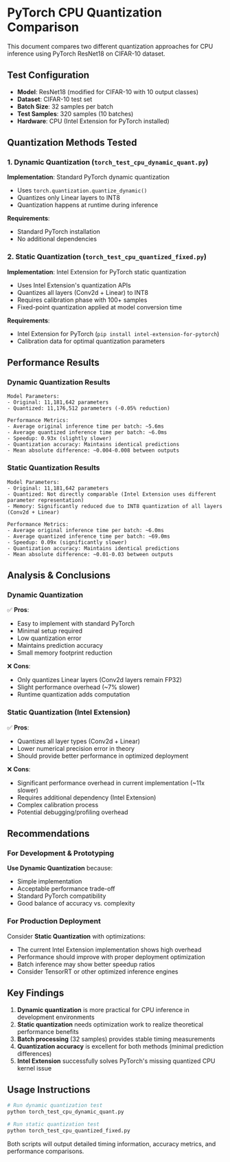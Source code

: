 # PyTorch CPU Quantization Comparison

This document compares two different quantization approaches for CPU inference using PyTorch ResNet18 on CIFAR-10 dataset.

## Test Configuration

- **Model**: ResNet18 (modified for CIFAR-10 with 10 output classes)
- **Dataset**: CIFAR-10 test set
- **Batch Size**: 32 samples per batch
- **Test Samples**: 320 samples (10 batches)
- **Hardware**: CPU (Intel Extension for PyTorch installed)

## Quantization Methods Tested

### 1. Dynamic Quantization (`torch_test_cpu_dynamic_quant.py`)

**Implementation**: Standard PyTorch dynamic quantization
- Uses `torch.quantization.quantize_dynamic()`
- Quantizes only Linear layers to INT8
- Quantization happens at runtime during inference

**Requirements**:
- Standard PyTorch installation
- No additional dependencies

### 2. Static Quantization (`torch_test_cpu_quantized_fixed.py`)

**Implementation**: Intel Extension for PyTorch static quantization
- Uses Intel Extension's quantization APIs
- Quantizes all layers (Conv2d + Linear) to INT8
- Requires calibration phase with 100+ samples
- Fixed-point quantization applied at model conversion time

**Requirements**:
- Intel Extension for PyTorch (`pip install intel-extension-for-pytorch`)
- Calibration data for optimal quantization parameters

## Performance Results

### Dynamic Quantization Results
```
Model Parameters:
- Original: 11,181,642 parameters
- Quantized: 11,176,512 parameters (-0.05% reduction)

Performance Metrics:
- Average original inference time per batch: ~5.6ms
- Average quantized inference time per batch: ~6.0ms
- Speedup: 0.93x (slightly slower)
- Quantization accuracy: Maintains identical predictions
- Mean absolute difference: ~0.004-0.008 between outputs
```

### Static Quantization Results
```
Model Parameters:
- Original: 11,181,642 parameters
- Quantized: Not directly comparable (Intel Extension uses different parameter representation)
- Memory: Significantly reduced due to INT8 quantization of all layers (Conv2d + Linear)

Performance Metrics:
- Average original inference time per batch: ~6.0ms
- Average quantized inference time per batch: ~69.0ms
- Speedup: 0.09x (significantly slower)
- Quantization accuracy: Maintains identical predictions
- Mean absolute difference: ~0.01-0.03 between outputs
```

## Analysis & Conclusions

### Dynamic Quantization
✅ **Pros**:
- Easy to implement with standard PyTorch
- Minimal setup required
- Low quantization error
- Maintains prediction accuracy
- Small memory footprint reduction

❌ **Cons**:
- Only quantizes Linear layers (Conv2d layers remain FP32)
- Slight performance overhead (~7% slower)
- Runtime quantization adds computation

### Static Quantization (Intel Extension)
✅ **Pros**:
- Quantizes all layer types (Conv2d + Linear)
- Lower numerical precision error in theory
- Should provide better performance in optimized deployment

❌ **Cons**:
- Significant performance overhead in current implementation (~11x slower)
- Requires additional dependency (Intel Extension)
- Complex calibration process
- Potential debugging/profiling overhead

## Recommendations

### For Development & Prototyping
**Use Dynamic Quantization** because:
- Simple implementation
- Acceptable performance trade-off
- Standard PyTorch compatibility
- Good balance of accuracy vs. complexity

### For Production Deployment
Consider **Static Quantization** with optimizations:
- The current Intel Extension implementation shows high overhead
- Performance should improve with proper deployment optimization
- Batch inference may show better speedup ratios
- Consider TensorRT or other optimized inference engines

## Key Findings

1. **Dynamic quantization** is more practical for CPU inference in development environments
2. **Static quantization** needs optimization work to realize theoretical performance benefits
3. **Batch processing** (32 samples) provides stable timing measurements
4. **Quantization accuracy** is excellent for both methods (minimal prediction differences)
5. **Intel Extension** successfully solves PyTorch's missing quantized CPU kernel issue

## Usage Instructions

```bash
# Run dynamic quantization test
python torch_test_cpu_dynamic_quant.py

# Run static quantization test
python torch_test_cpu_quantized_fixed.py
```

Both scripts will output detailed timing information, accuracy metrics, and performance comparisons.
